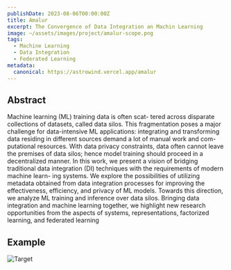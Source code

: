 ```yaml
---
publishDate: 2023-08-06T00:00:00Z
title: Amalur
excerpt: The Convergence of Data Integration an Machin Learning
image: ~/assets/images/project/amalur-scope.png
tags:
  - Machine Learning
  - Data Integration
  - Federated Learning
metadata:
  canonical: https://astrowind.vercel.app/amalur
---
```


## Abstract

Machine learning (ML) training data is often scat-
tered across disparate collections of datasets, called data silos.
This fragmentation poses a major challenge for data-intensive
ML applications: integrating and transforming data residing
in different sources demand a lot of manual work and com-
putational resources. With data privacy constraints, data often
cannot leave the premises of data silos; hence model training
should proceed in a decentralized manner. In this work, we
present a vision of bridging traditional data integration (DI)
techniques with the requirements of modern machine learn-
ing systems. We explore the possibilities of utilizing metadata
obtained from data integration processes for improving the
effectiveness, efficiency, and privacy of ML models. Towards
this direction, we analyze ML training and inference over data
silos. Bringing data integration and machine learning together, we
highlight new research opportunities from the aspects of systems,
representations, factorized learning, and federated learning

## Example

![Target](~/assets/images/project/amalur/fig-2-exp.png)
